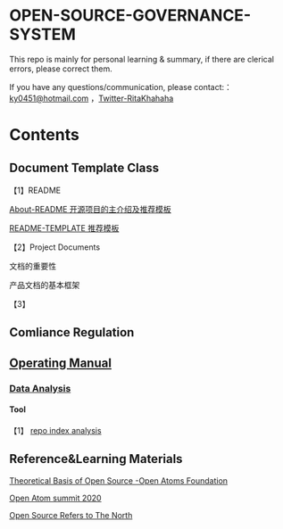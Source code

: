 # OPEN-SOURCE-GOVERNANCE-SYSTEM

This repo is mainly for personal learning & summary, if there are clerical errors, please correct them.

If you have any questions/communication, please contact:： ky0451@hotmail.com ，[Twitter-RitaKhahaha](https://twitter.com/RitaKhahaha)

# Contents
## Document Template Class

【1】README

[ About-README 开源项目的主介绍及推荐模板](https://github.com/Ritakang0451/About-README) 
 
[README-TEMPLATE 推荐模板 ](https://github.com/Ritakang0451/README-TEMPLATE)

【2】Project Documents

文档的重要性

产品文档的基本框架

【3】

## Comliance Regulation

## [Operating Manual](https://github.com/Ritakang0451/Open-source-governance/tree/main/Operating%20Manual)
### [ Data Analysis](https://github.com/Ritakang0451/Open-source-governance/tree/main/Operating%20Manual/Data%20Analysis)
#### Tool
【1】 [repo index analysis]( https://vesoft-inc.github.io/github-statistics/)  


## Reference&Learning Materials
[Theoretical Basis of Open Source -Open Atoms Foundation ](https://gitee.com/openatom-university/osstheory-fundamental/wikis/1.0%20%E5%89%8D%E8%A8%80?sort_id=4107683) 

[Open Atom summit 2020](https://segmentfault.com/area/openatomcon-2020)

[Open Source Refers to The North](https://oschina.gitee.io/opensource-guide/guide/)
